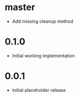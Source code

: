 # master

* Add missing cleanup method

# 0.1.0

* Initial working implementation

# 0.0.1

* Initial placeholder release
